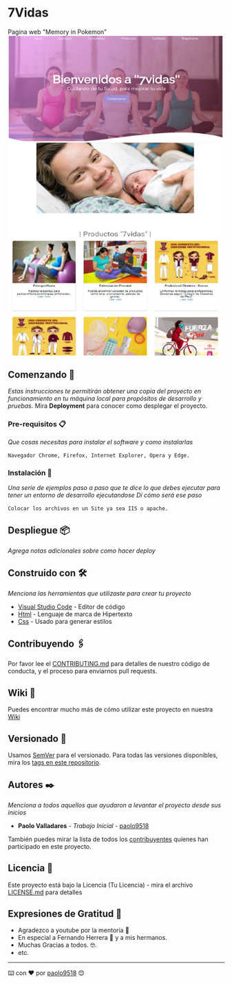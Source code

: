 # 7Vidas
Pagina web "Memory in Pokemon"
![Vista Preliminar](https://github.com/Paolo9518/7Vidas/blob/master/img/Captura.PNG)

## Comenzando 🚀

_Estas instrucciones te permitirán obtener una copia del proyecto en funcionamiento en tu máquina local para propósitos de desarrollo y pruebas._
Mira **Deployment** para conocer como desplegar el proyecto.


### Pre-requisitos 📋
_Que cosas necesitas para instalar el software y como instalarlas_
```
Navegador Chrome, Firefox, Internet Explorer, Opera y Edge.
```

### Instalación 🔧
_Una serie de ejemplos paso a paso que te dice lo que debes ejecutar para tener un entorno de desarrollo ejecutandose_
_Dí cómo será ese paso_
```
Colocar los archivos en un Site ya sea IIS o apache.
```


## Despliegue 📦

_Agrega notas adicionales sobre como hacer deploy_

## Construido con 🛠️

_Menciona las herramientas que utilizaste para crear tu proyecto_

* [Visual Studio Code](https://code.visualstudio.com/) - Editor de código
* [Html](https://es.wikipedia.org/wiki/HTML) - Lenguaje de marca de Hipertexto
* [Css](https://www.w3schools.com/css/) - Usado para generar estilos

## Contribuyendo 🖇️

Por favor lee el [CONTRIBUTING.md](https://gist.github.com/paolo/xxxxxx) para detalles de nuestro código de conducta, y el proceso para enviarnos pull requests.

## Wiki 📖

Puedes encontrar mucho más de cómo utilizar este proyecto en nuestra [Wiki](https://github.com/tu/proyecto/wiki)

## Versionado 📌

Usamos [SemVer](http://semver.org/) para el versionado. Para todas las versiones disponibles, mira los [tags en este repositorio](https://github.com/tu/proyecto/tags).

## Autores ✒️

_Menciona a todos aquellos que ayudaron a levantar el proyecto desde sus inicios_

* **Paolo Valladares** - *Trabajo Inicial* - [paolo9518](https://github.com/paolo9518)

También puedes mirar la lista de todos los [contribuyentes](https://github.com/your/project/contributors) quíenes han participado en este proyecto. 

## Licencia 📄

Este proyecto está bajo la Licencia (Tu Licencia) - mira el archivo [LICENSE.md](LICENSE.md) para detalles

## Expresiones de Gratitud 🎁

* Agradezco a youtube por la mentoría 📢
* En especial a Fernando Herrera 🍺 y a mis hermanos. 
* Muchas Gracias a todos. 🤓.
* etc.



---
⌨️ con ❤️ por [paolo9518](https://github.com/Paolo9518) 😊
